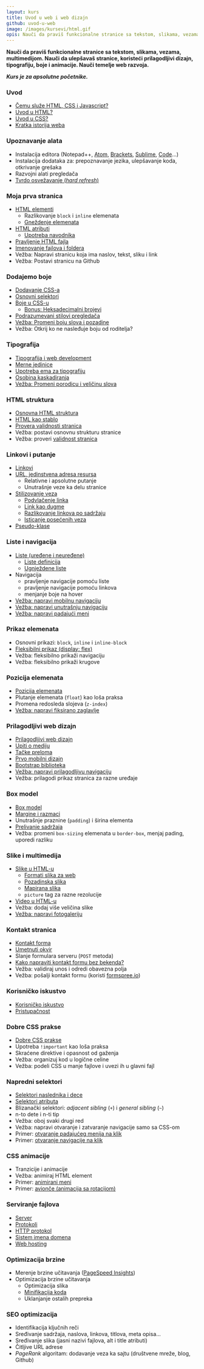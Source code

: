 ```yaml
---
layout: kurs
title: Uvod u web i web dizajn
github: uvod-u-web
image: /images/kursevi/html.gif
opis: Nauči da praviš funkcionalne stranice sa tekstom, slikama, vezama, multimedijom. Nauči temelje web razvoja.
---
```


**Nauči da praviš funkcionalne stranice sa tekstom, slikama, vezama, multimedijom. Nauči da ulepšavaš stranice, koristeći prilagodljivi dizajn, tipografiju, boje i animacije. Nauči temelje web razvoja.**

***Kurs je za apsolutne početnike.***

<!-- <a href="/kursevi/prijava?kurs=1" class="btn float-right">Prijavi se</a> -->

### Uvod

- [Čemu služe HTML, CSS i Javascript?](https://youtu.be/BFc_YPAxQcg)
- [Uvod u HTML?](/uvod-html)
- [Uvod u CSS?](/uvod-css)
- [Kratka istorija weba](/kratka-istorija-weba)

### Upoznavanje alata

- Instalacija editora (Notepad++, [Atom](https://atom.io/), [Brackets](//brackets.io/), [Sublime](https://www.sublimetext.com/), [Code](https://code.visualstudio.com/)...)
- Instalacija dodataka za: prepoznavanje jezika, ulepšavanje koda, otkrivanje grešaka
- Razvojni alati pregledača
- [Tvrdo osvežavanje (*hard refresh*)](/hard-refresh)

### Moja prva stranica

- [HTML elementi](/html-elementi)
  - Razlikovanje `block` i `inline` elemenata
  - [Gneždenje elemenata](/ucimo-html/gnezdenje)
- [HTML atributi](/html-atributi)
  - [Upotreba navodnika](/ucimo-html/navodnici)
- [Pravljenje HTML fajla](/pravljenje-html-fajla)
- [Imenovanje fajlova i foldera](/imenovanje-fajlova-i-foldera)
- Vežba: Napravi stranicu koja ima naslov, tekst, sliku i link
- Vežba: Postavi stranicu na Github

### Dodajemo boje

- [Dodavanje CSS-a](/dodavanje-css-a)
- [Osnovni selektori](/css-selektori)
- [Boje u CSS-u](/css-boje)
  - [Bonus: Heksadecimalni brojevi](/heksadecimalni-brojevi)
- [Podrazumevani stilovi pregledača](/podrazumevani-stilovi-pregledaca)
- [Vežba: Promeni boju slova i pozadine](/vezba-boja-slova-i-pozadine)
- Vežba: Otkrij ko ne nasleđuje boju od roditelja?

### Tipografija

- [Tipografija i web development](/tipografija-i-web-development)
- [Merne jedinice](/merne-jedinice)
- [Upotreba ema za tipografiju](/em-jedinica-tipografija)
- [Osobina kaskadiranja](/kaskadiranje)
- [Vežba: Promeni porodicu i veličinu slova](/vezba-porodica-i-velicina-slova)

### HTML struktura

- [Osnovna HTML struktura](/html-struktura)
- [HTML kao stablo](/html-stablo)
- [Provera validnosti stranica](/html-validacija)
- Vežba: postavi osnovnu strukturu stranice
- Vežba: proveri [validnost stranica](https://validator.w3.org/)

### Linkovi i putanje

- [Linkovi](/linkovi)
- [URL, jedinstvena adresa resursa](/url)
  - Relativne i apsolutne putanje
  - Unutrašnje veze ka delu stranice
- [Stilizovanje veza](/stilizovanje-veza)
  - [Podvlačenje linka](/podvlacenje-veza)
  - [Link kao dugme](/link-kao-dugme)
  - [Razlikovanje linkova po sadržaju](/razlikovanje-veza-po-sadrzaju)
  - [Isticanje posećenih veza](/isticanje-posecenih-veza)
- [Pseudo-klase](/css-pseudo-klase)

### Liste i navigacija

- [Liste (uređene i neuređene)](/html-liste)
  - [Liste definicija](/lista-definicija)
  - [Ugnježdene liste](/ugnjezdene-liste)
- Navigacija
  - pravljenje navigacije pomoću liste
  - pravljenje navigacije pomoću linkova
  - menjanje boje na hover
- [Vežba: napravi mobilnu navigaciju](/vezba-napravi-navigaciju)
- [Vežba: napravi unutrašnju navigaciju](/vezba-unutrasnja-navigacija)
- [Vežba: napravi padajući meni](/vezba-padajuci-meni)

### Prikaz elemenata

- Osnovni prikazi: `block`, `inline` i `inline-block`
- [Fleksibilni prikaz (display: flex)](/fleksibilni-prikaz)
- Vežba: fleksibilno prikaži navigaciju
- Vežba: fleksibilno prikaži krugove

### Pozicija elemenata

- [Pozicija elemenata](/pozicioniranje-elemenata)
- Plutanje elemenata (`float`) kao loša praksa
- Promena redosleda slojeva (`z-index`)
- [Vežba: napravi fiksirano zaglavlje](/vezba-fiksirano-zaglavlje)

### Prilagodljivi web dizajn

- [Prilagodljivi web dizajn](/prilagodljivi-dizajn)
- [Upiti o mediju](/medija-upiti)
- [Tačke preloma](/tacke-preloma)
- [Prvo mobilni dizajn](/prvo-mobilni)
- [Bootstrap biblioteka](https://www.slideshare.net/DamjanPavlica/vodi-za-rad-sa-bootstrapom-69948458)
- [Vežba: napravi prilagodljivu navigaciju](/vezba-prilagodljiva-navigacija)
- Vežba: prilagodi prikaz stranica za razne uređaje

### Box model

- [Box model](/css-box-model)
- [Margine i razmaci](/margine-i-razmaci)
- Unutrašnje praznine (`padding`) i širina elementa
- [Prelivanje sadržaja](/html-overflow)
- Vežba: promeni `box-sizing` elemenata u `border-box`, menjaj pading, uporedi razliku

### Slike i multimedija

- [Slike u HTML-u](/html-slike)
  - [Formati slika za web](/formati-slika-za-web)
  - [Pozadinska slika](/pozadinska-slika)
  - [Mapirana slika](/mapirana-slika)
  - `picture` tag za razne rezolucije
- [Video u HTML-u](/html-video)
- Vežba: dodaj više veličina slike
- [Vežba: napravi fotogaleriju](/vezba-napravi-fotogaleriju)

### Kontakt stranica

- [Kontakt forma](/kontakt-forma)
- [Umetnuti okvir](/iframe)
- Slanje formulara serveru (`POST` metoda)
- [Kako napraviti kontakt formu bez bekenda?](/kontakt-forma-bez-bekenda)
- Vežba: validiraj unos i odredi obavezna polja
- Vežba: pošalji kontakt formu (koristi [formspree.io](https://formspree.io/))

### Korisničko iskustvo

- [Korisničko iskustvo](/korisnicko-iskustvo)
- [Pristupačnost](/pristupacnost)

### Dobre CSS prakse

- [Dobre CSS prakse](/css-dobre-prakse)
- Upotreba `!important` kao loša praksa
- Skraćene direktive i opasnost od gaženja
- Vežba: organizuj kod u logične celine
- Vežba: podeli CSS u manje fajlove i uvezi ih u glavni fajl

### Napredni selektori

- [Selektori naslednika i dece](/css-naslednici-i-deca)
- [Selektori atributa](/css-selektori-atributa)
- Blizanački selektori: *adjacent sibling* (`+`) i *general sibling* (`~`)
- n-to dete i n-ti tip
- Vežba: oboj svaki drugi red
- Vežba: napravi otvaranje i zatvaranje navigacije samo sa CSS-om
- Primer: [otvaranje padajućeg menija na klik](https://jsfiddle.net/mudroljub/turLhuy9/)
- Primer: [otvaranje navigacije na klik](https://codepen.io/mudroljub/pen/JrJqxp)

### CSS animacije
- Tranzicije i animacije
- Vežba: animiraj HTML element
- Primer: [animirani meni](https://github.com/mudroljub/animirani-meni)
- Primer: [avionče (animacija sa rotacijom)](https://jsfiddle.net/mudroljub/x5Ljzcky/)

### Serviranje fajlova

- [Server](/server)
- [Protokoli](/protokoli)
- [HTTP protokol](/http)
- [Sistem imena domena](/sistem-imena-domena)
- [Web hosting](/hosting)

### Optimizacija brzine
- Merenje brzine učitavanja ([PageSpeed Insights](https://developers.google.com/speed/pagespeed/insights/))
- Optimizacija brzine učitavanja
  - Optimizacija slika
  - [Minifikacija koda](/minifikacija)
  - Uklanjanje ostalih prepreka

### SEO optimizacija

- Identifikacija ključnih reči
- Sređivanje sadržaja, naslova, linkova, titlova, meta opisa...
- Sređivanje slika (jasni nazivi fajlova, alt i title atributi)
- Čitljive URL adrese
- *PageRank* algoritam: dodavanje veza ka sajtu (društvene mreže, blog, Github)

